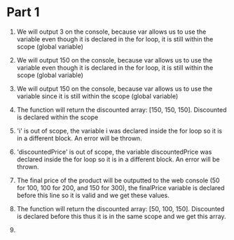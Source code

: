 # Part 1

1. We will output 3 on the console, because var allows us to use the variable even though it is declared in the for loop, it is still within the scope (global variable)

2. We will output 150 on the console, because var allows us to use the variable even though it is declared in the for loop, it is still within the scope (global variable)

3. We will output 150 on the console, because var allows us to use the variable since it is still within the scope (global variable)

4. The function will return the discounted array: [150, 150, 150]. Discounted is declared within the scope

5. 'i' is out of scope, the variable i was declared inside the for loop so it is in a different block. An error will be thrown.

6. 'discountedPrice' is out of scope, the variable discountedPrice was declared inside the for loop so it is in a different block. An error will be thrown.

7. The final price of the product will be outputted to the web console (50 for 100, 100 for 200, and 150 for 300), the finalPrice variable is declared before this line so it is valid and we get these values. 

8. The function will return the discounted array: [50, 100, 150]. Discounted is declared before this thus it is in the same scope and we get this array.  

9. 
